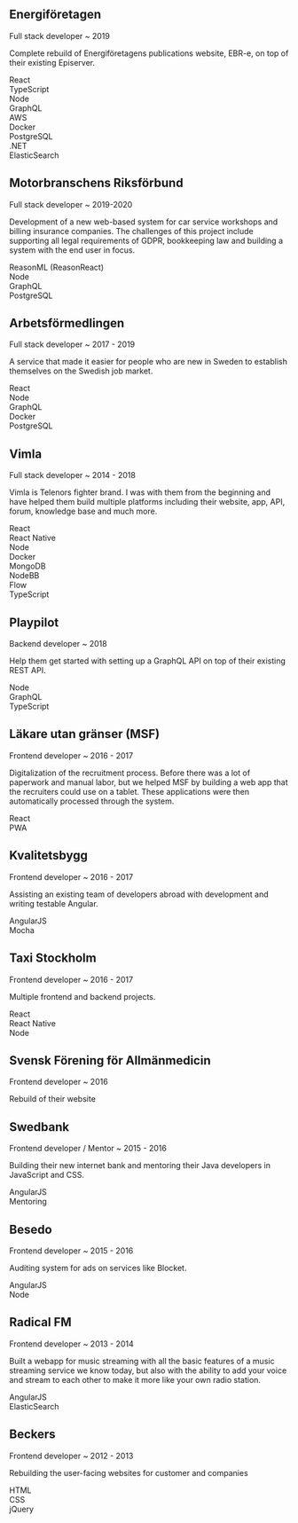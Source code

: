 ## Energiföretagen

<p class="text-sm text-gray-500">Full stack developer ~ 2019</p>

Complete rebuild of Energiföretagens publications website, EBR-e, on top of their existing Episerver.

<div class="flex flex-wrap mt-4">
  <div class="text-xs rounded-full px-3 py-1 bg-blue-100 text-blue-700 mr-2 mb-2">React</div>
  <div class="text-xs rounded-full px-3 py-1 bg-blue-100 text-blue-700 mr-2 mb-2">TypeScript</div>
  <div class="text-xs rounded-full px-3 py-1 bg-blue-100 text-blue-700 mr-2 mb-2">Node</div>
  <div class="text-xs rounded-full px-3 py-1 bg-blue-100 text-blue-700 mr-2 mb-2">GraphQL</div>
  <div class="text-xs rounded-full px-3 py-1 bg-blue-100 text-blue-700 mr-2 mb-2">AWS</div>
  <div class="text-xs rounded-full px-3 py-1 bg-blue-100 text-blue-700 mr-2 mb-2">Docker</div>
  <div class="text-xs rounded-full px-3 py-1 bg-blue-100 text-blue-700 mr-2 mb-2">PostgreSQL</div>
  <div class="text-xs rounded-full px-3 py-1 bg-blue-100 text-blue-700 mr-2 mb-2">.NET</div>
  <div class="text-xs rounded-full px-3 py-1 bg-blue-100 text-blue-700 mr-2 mb-2">ElasticSearch</div>
</div>

## Motorbranschens Riksförbund

<p class="text-sm text-gray-500">
  Full stack developer ~ 2019-2020
</p>

Development of a new web-based system for car service workshops and billing insurance companies. The challenges of this project include supporting all legal requirements of GDPR, bookkeeping law and building a system with the end user in focus.

<div class="flex flex-wrap mt-4">
  <div class="text-xs rounded-full px-3 py-1 bg-blue-100 text-blue-700 mr-2 mb-2">ReasonML (ReasonReact)</div>
  <div class="text-xs rounded-full px-3 py-1 bg-blue-100 text-blue-700 mr-2 mb-2">Node</div>
  <div class="text-xs rounded-full px-3 py-1 bg-blue-100 text-blue-700 mr-2 mb-2">GraphQL</div>
  <div class="text-xs rounded-full px-3 py-1 bg-blue-100 text-blue-700 mr-2 mb-2">PostgreSQL</div>
</div>

## Arbetsförmedlingen

<p class="text-sm text-gray-500">
  Full stack developer ~ 2017 - 2019
</p>

A service that made it easier for people who are new in Sweden to establish themselves on the Swedish job market.

<div class="flex flex-wrap mt-4">
  <div class="text-xs rounded-full px-3 py-1 bg-blue-100 text-blue-700 mr-2 mb-2">React</div>
  <div class="text-xs rounded-full px-3 py-1 bg-blue-100 text-blue-700 mr-2 mb-2">Node</div>
  <div class="text-xs rounded-full px-3 py-1 bg-blue-100 text-blue-700 mr-2 mb-2">GraphQL</div>
  <div class="text-xs rounded-full px-3 py-1 bg-blue-100 text-blue-700 mr-2 mb-2">Docker</div>
  <div class="text-xs rounded-full px-3 py-1 bg-blue-100 text-blue-700 mr-2 mb-2">PostgreSQL</div>
</div>

## Vimla

<p class="text-sm text-gray-500">
  Full stack developer ~ 2014 - 2018
</p>

Vimla is Telenors fighter brand. I was with them from the beginning and have helped them build multiple platforms including their website, app, API, forum, knowledge base and much more.

<div class="flex flex-wrap mt-4">
  <div class="text-xs rounded-full px-3 py-1 bg-blue-100 text-blue-700 mr-2 mb-2">React</div>
  <div class="text-xs rounded-full px-3 py-1 bg-blue-100 text-blue-700 mr-2 mb-2">React Native</div>
  <div class="text-xs rounded-full px-3 py-1 bg-blue-100 text-blue-700 mr-2 mb-2">Node</div>
  <div class="text-xs rounded-full px-3 py-1 bg-blue-100 text-blue-700 mr-2 mb-2">Docker</div>
  <div class="text-xs rounded-full px-3 py-1 bg-blue-100 text-blue-700 mr-2 mb-2">MongoDB</div>
  <div class="text-xs rounded-full px-3 py-1 bg-blue-100 text-blue-700 mr-2 mb-2">NodeBB</div>
  <div class="text-xs rounded-full px-3 py-1 bg-blue-100 text-blue-700 mr-2 mb-2">Flow</div>
  <div class="text-xs rounded-full px-3 py-1 bg-blue-100 text-blue-700 mr-2 mb-2">TypeScript</div>
</div>

## Playpilot

<p class="text-sm text-gray-500">
  Backend developer ~ 2018
</p>

Help them get started with setting up a GraphQL API on top of their existing REST API.

<div class="flex flex-wrap mt-4">
  <div class="text-xs rounded-full px-3 py-1 bg-blue-100 text-blue-700 mr-2 mb-2">Node</div>
  <div class="text-xs rounded-full px-3 py-1 bg-blue-100 text-blue-700 mr-2 mb-2">GraphQL</div>
  <div class="text-xs rounded-full px-3 py-1 bg-blue-100 text-blue-700 mr-2 mb-2">TypeScript</div>
</div>

## Läkare utan gränser (MSF)

<p class="text-sm text-gray-500">
  Frontend developer ~ 2016 - 2017
</p>

Digitalization of the recruitment process. Before there was a lot of paperwork and manual labor, but we helped MSF by building a web app that the recruiters could use on a tablet. These applications were then automatically processed through the system.

<div class="flex flex-wrap mt-4">
  <div class="text-xs rounded-full px-3 py-1 bg-blue-100 text-blue-700 mr-2 mb-2">React</div>
  <div class="text-xs rounded-full px-3 py-1 bg-blue-100 text-blue-700 mr-2 mb-2">PWA</div>
</div>

## Kvalitetsbygg

<p class="text-sm text-gray-500">
  Frontend developer ~ 2016 - 2017
</p>

Assisting an existing team of developers abroad with development and writing testable Angular.

<div class="flex flex-wrap mt-4">
  <div class="text-xs rounded-full px-3 py-1 bg-blue-100 text-blue-700 mr-2 mb-2">AngularJS</div>
  <div class="text-xs rounded-full px-3 py-1 bg-blue-100 text-blue-700 mr-2 mb-2">Mocha</div>
</div>

## Taxi Stockholm

<p class="text-sm text-gray-500">
  Frontend developer ~ 2016 - 2017
</p>

Multiple frontend and backend projects.

<div class="flex flex-wrap mt-4">
  <div class="text-xs rounded-full px-3 py-1 bg-blue-100 text-blue-700 mr-2 mb-2">React</div>
  <div class="text-xs rounded-full px-3 py-1 bg-blue-100 text-blue-700 mr-2 mb-2">React Native</div>
  <div class="text-xs rounded-full px-3 py-1 bg-blue-100 text-blue-700 mr-2 mb-2">Node</div>
</div>

## Svensk Förening för Allmänmedicin

<p class="text-sm text-gray-500">
  Frontend developer ~ 2016
</p>

Rebuild of their website

## Swedbank

<p class="text-sm text-gray-500">
  Frontend developer / Mentor ~ 2015 - 2016
</p>

Building their new internet bank and mentoring their Java developers in JavaScript and CSS.

<div class="flex flex-wrap mt-4">
  <div class="text-xs rounded-full px-3 py-1 bg-blue-100 text-blue-700 mr-2 mb-2">AngularJS</div>
  <div class="text-xs rounded-full px-3 py-1 bg-blue-100 text-blue-700 mr-2 mb-2">Mentoring</div>
</div>

## Besedo

<p class="text-sm text-gray-500">
  Frontend developer ~ 2015 - 2016
</p>

Auditing system for ads on services like Blocket.

<div class="flex flex-wrap mt-4">
  <div class="text-xs rounded-full px-3 py-1 bg-blue-100 text-blue-700 mr-2 mb-2">AngularJS</div>
  <div class="text-xs rounded-full px-3 py-1 bg-blue-100 text-blue-700 mr-2 mb-2">Node</div>
</div>

## Radical FM

<p class="text-sm text-gray-500">
  Frontend developer ~ 2013 - 2014
</p>

Built a webapp for music streaming with all the basic features of a music streaming service we know today, but also with the ability to add your voice and stream to each other to make it more like your own radio station.

<div class="flex flex-wrap mt-4">
  <div class="text-xs rounded-full px-3 py-1 bg-blue-100 text-blue-700 mr-2 mb-2">AngularJS</div>
  <div class="text-xs rounded-full px-3 py-1 bg-blue-100 text-blue-700 mr-2 mb-2">ElasticSearch</div>
</div>

## Beckers

<p class="text-sm text-gray-500">
  Frontend developer ~ 2012 - 2013
</p>

Rebuilding the user-facing websites for customer and companies

<div class="flex flex-wrap mt-4">
  <div class="text-xs rounded-full px-3 py-1 bg-blue-100 text-blue-700 mr-2 mb-2">HTML</div>
  <div class="text-xs rounded-full px-3 py-1 bg-blue-100 text-blue-700 mr-2 mb-2">CSS</div>
  <div class="text-xs rounded-full px-3 py-1 bg-blue-100 text-blue-700 mr-2 mb-2">jQuery</div>
</div>
